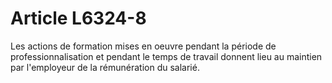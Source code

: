 # Article L6324-8

Les actions de formation mises en oeuvre pendant la période de professionnalisation et pendant le temps de travail donnent lieu au maintien par l'employeur de la rémunération du salarié.
